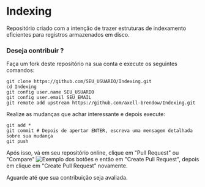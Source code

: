 # Indexing
Repositório criado com a intenção de trazer estruturas de indexamento eficientes para registros armazenados em disco.

### Deseja contribuir ?

Faça um fork deste repositório na sua conta e execute os seguintes comandos:

```
git clone https://github.com/SEU_USUARIO/Indexing.git
cd Indexing
git config user.name SEU_USUARIO
git config user.email SEU_EMAIL
git remote add upstream https://github.com/axell-brendow/Indexing.git
```

Realize as mudanças que achar interessante e depois execute:

```
git add *
git commit # Depois de apertar ENTER, escreva uma mensagem detalhada sobre sua mudança
git push
```

Após isso, vá em seu repositório online, clique em "Pull Request" ou "Compare"
![Exemplo dos botões](http://i66.tinypic.com/2rnzr7c.jpg "Exemplo dos botões") e
então em "Create Pull Request", depois em clique em "Create Pull Request" novamente.

Aguarde até que sua contribuição seja avaliada.